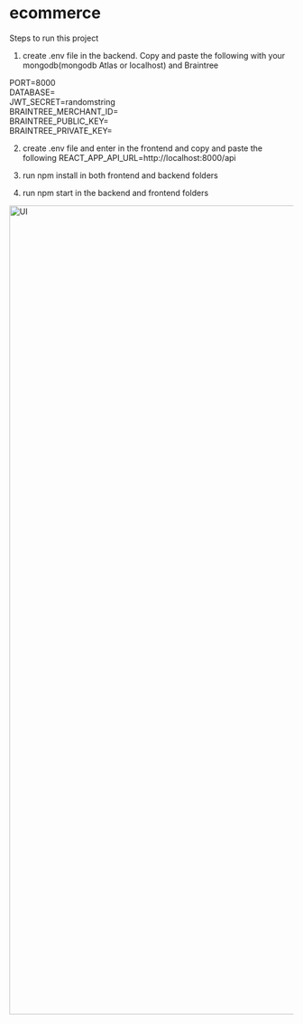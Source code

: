 # ecommerce

Steps to run this project

1. create .env file in the backend. Copy and paste the following with your mongodb(mongodb Atlas or localhost) and Braintree

PORT=8000 <br/>
DATABASE= <br/>
JWT_SECRET=randomstring <br/>
BRAINTREE_MERCHANT_ID=  <br/>
BRAINTREE_PUBLIC_KEY=  <br/>
BRAINTREE_PRIVATE_KEY= <br/>

2. create .env file and enter in the frontend and copy and paste the following
REACT_APP_API_URL=http://localhost:8000/api

3. run npm install in both frontend and backend folders
4. run npm start in the backend and frontend folders

<img width="1432" alt="UI" src="https://github.com/mzhang61/BookStore-MERN/assets/81703337/3d9f9f3c-bfb9-4e32-b7cd-0302611051a1">


